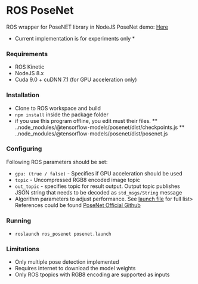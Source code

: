 # ROS PoseNet
ROS wrapper for PoseNET library in NodeJS
PoseNet demo: [Here](https://storage.googleapis.com/tfjs-models/demos/posenet/camera.html)

* Current implementation is for experiments only *

### Requirements
  * ROS Kinetic
  * NodeJS 8.x 
  * Cuda 9.0 + cuDNN 7.1 (for GPU acceleration only)
  
### Installation
  *  Clone to ROS workspace and build
  * `npm install` inside the package folder
  * if you use this program offline, you edit must their files.
  ** ..node_modules/@tensorflow-models/posenet/dist/checkpoints.js
  ** ..node_modules/@tensorflow-models/posenet/dist/posenet.js
  
### Configuring

Following ROS parameters should be set:
  * `gpu: (true / false)` - Specifies if GPU acceleration should be used
  * `topic` - Uncompressed RGB8 encoded image topic
  * `out_topic` -  specifies topic for result output. Output topic publishes JSON string that needs to be decoded as `std_msgs/String` message
  *  Algorithm parameters to adjust performance. See [launch file](launch/posenet.launch) for full list> References could be found [PoseNet Official Github](https://github.com/tensorflow/tfjs-models/tree/master/posenet#inputs-2)
  
### Running
  * `roslaunch ros_posenet posenet.launch`
  
### Limitations
 * Only multiple pose detection implemented
 * Requires internet to download the model weights
 * Only ROS tpopics with RGB8 encoding are supported as inputs
